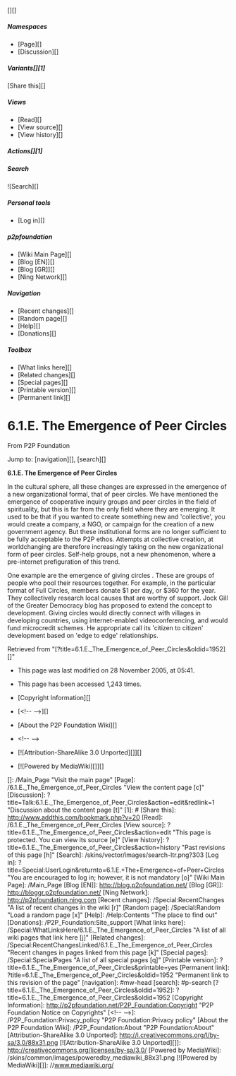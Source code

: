[][]

##### Namespaces

-   [Page][]
-   [Discussion][]

#### 

##### Variants[][1]

[Share this][]

##### Views

-   [Read][]
-   [View source][]
-   [View history][]

##### Actions[][1]

##### Search

![Search][]

##### Personal tools

-   [Log in][]

##### p2pfoundation

-   [Wiki Main Page][]
-   [Blog [EN]][]
-   [Blog [GR]][]
-   [Ning Network][]

##### Navigation

-   [Recent changes][]
-   [Random page][]
-   [Help][]
-   [Donations][]

##### Toolbox

-   [What links here][]
-   [Related changes][]
-   [Special pages][]
-   [Printable version][]
-   [Permanent link][]

6.1.E. The Emergence of Peer Circles
====================================

From P2P Foundation

Jump to: [navigation][], [search][]

**6.1.E. The Emergence of Peer Circles**

In the cultural sphere, all these changes are expressed in the emergence
of a new organizational formal, that of peer circles. We have mentioned
the emergence of cooperative inquiry groups and peer circles in the
field of spirituality, but this is far from the only field where they
are emerging. It used to be that if you wanted to create something new
and 'collective', you would create a company, a NGO, or campaign for the
creation of a new government agency. But these institutional forms are
no longer sufficient to be fully acceptable to the P2P ethos. Attempts
at collective creation, at worldchanging are therefore increasingly
taking on the new organizational form of peer circles. Self-help groups,
not a new phenomenon, where a pre-internet prefiguration of this trend.

One example are the emergence of giving circles . These are groups of
people who pool their resources together. For example, in the particular
format of Full Circles, members donate \$1 per day, or \$360 for the
year. They collectively research local causes that are worthy of
support. Jock Gill of the Greater Democracy blog has proposed to extend
the concept to development. Giving circles would directly connect with
villages in developing countries, using internet-enabled
videoconferencing, and would fund microcredit schemes. He appropriate
call its 'citizen to citizen' development based on 'edge to edge'
relationships.

Retrieved from
"[?title=6.1.E.\_The\_Emergence\_of\_Peer\_Circles&oldid=1952][]"

-   This page was last modified on 28 November 2005, at 05:41.
-   This page has been accessed 1,243 times.
-   [Copyright Information][]

-   [\<!-- --\>][]
-   [About the P2P Foundation Wiki][]
-   \<!-- --\>

-   [![Attribution-ShareAlike 3.0 Unported][]][]
-   [![Powered by MediaWiki][]][]

  []: /Main_Page "Visit the main page"
  [Page]: /6.1.E._The_Emergence_of_Peer_Circles
    "View the content page [c]"
  [Discussion]: ?title=Talk:6.1.E._The_Emergence_of_Peer_Circles&action=edit&redlink=1
    "Discussion about the content page [t]"
  [1]: #
  [Share this]: http://www.addthis.com/bookmark.php?v=20
  [Read]: /6.1.E._The_Emergence_of_Peer_Circles
  [View source]: ?title=6.1.E._The_Emergence_of_Peer_Circles&action=edit
    "This page is protected.
    You can view its source [e]"
  [View history]: ?title=6.1.E._The_Emergence_of_Peer_Circles&action=history
    "Past revisions of this page [h]"
  [Search]: /skins/vector/images/search-ltr.png?303
  [Log in]: ?title=Special:UserLogin&returnto=6.1.E.+The+Emergence+of+Peer+Circles
    "You are encouraged to log in; however, it is not mandatory [o]"
  [Wiki Main Page]: /Main_Page
  [Blog [EN]]: http://blog.p2pfoundation.net/
  [Blog [GR]]: http://bloggr.p2pfoundation.net/
  [Ning Network]: http://p2pfoundation.ning.com
  [Recent changes]: /Special:RecentChanges
    "A list of recent changes in the wiki [r]"
  [Random page]: /Special:Random "Load a random page [x]"
  [Help]: /Help:Contents "The place to find out"
  [Donations]: /P2P_Foundation:Site_support
  [What links here]: /Special:WhatLinksHere/6.1.E._The_Emergence_of_Peer_Circles
    "A list of all wiki pages that link here [j]"
  [Related changes]: /Special:RecentChangesLinked/6.1.E._The_Emergence_of_Peer_Circles
    "Recent changes in pages linked from this page [k]"
  [Special pages]: /Special:SpecialPages
    "A list of all special pages [q]"
  [Printable version]: ?title=6.1.E._The_Emergence_of_Peer_Circles&printable=yes
  [Permanent link]: ?title=6.1.E._The_Emergence_of_Peer_Circles&oldid=1952
    "Permanent link to this revision of the page"
  [navigation]: #mw-head
  [search]: #p-search
  [?title=6.1.E.\_The\_Emergence\_of\_Peer\_Circles&oldid=1952]: ?title=6.1.E._The_Emergence_of_Peer_Circles&oldid=1952
  [Copyright Information]: http://p2pfoundation.net/P2P_Foundation:Copyright
    "P2P Foundation Notice on Copyrights"
  [\<!-- --\>]: /P2P_Foundation:Privacy_policy
    "P2P Foundation:Privacy policy"
  [About the P2P Foundation Wiki]: /P2P_Foundation:About
    "P2P Foundation:About"
  [Attribution-ShareAlike 3.0 Unported]: http://i.creativecommons.org/l/by-sa/3.0/88x31.png
  [![Attribution-ShareAlike 3.0 Unported][]]: http://creativecommons.org/licenses/by-sa/3.0/
  [Powered by MediaWiki]: /skins/common/images/poweredby_mediawiki_88x31.png
  [![Powered by MediaWiki][]]: //www.mediawiki.org/
